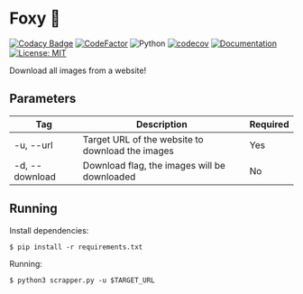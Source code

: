 # Foxy 🦊

[![Codacy Badge](https://app.codacy.com/project/badge/Grade/d0ecfb33e92f46b4aa08ad6713a613f4)](https://www.codacy.com/gh/leozz37/foxy/dashboard?utm_source=github.com&amp;utm_medium=referral&amp;utm_content=leozz37/foxy&amp;utm_campaign=Badge_Grade)
[![CodeFactor](https://www.codefactor.io/repository/github/leozz37/foxy/badge)](https://www.codefactor.io/repository/github/leozz37/foxy)
![Python](https://github.com/leozz37/foxy/workflows/Python/badge.svg)
[![codecov](https://codecov.io/gh/leozz37/foxy/branch/master/graph/badge.svg?token=tcnAitJ8Ea)](https://codecov.io/gh/leozz37/foxy)
[![Documentation](https://codedocs.xyz/leozz37/foxy.svg)](https://codedocs.xyz/leozz37/foxy/)
[![License: MIT](https://img.shields.io/badge/License-MIT-yellow.svg)](https://opensource.org/licenses/MIT)

Download all images from a website!

## Parameters

| Tag            | Description                                      | Required  |
| -------------- | ------------------------------------------------ | --------- |
| -u, --url      | Target URL of the website to download the images | Yes       |
| -d, --download | Download flag, the images will be downloaded     | No        |

## Running

Install dependencies:

```shell
$ pip install -r requirements.txt
```

Running:

```shell
$ python3 scrapper.py -u $TARGET_URL
```
